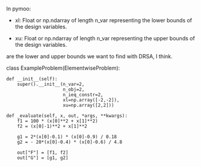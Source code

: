 In pymoo:
- xl: Float or np.ndarray of length n_var representing the lower bounds of the design variables.

- xu: Float or np.ndarray of length n_var representing the upper bounds of the design variables.

are the lower and upper bounds we want to find with DRSA, I think.







class ExampleProblem(ElementwiseProblem):

    def __init__(self):
        super().__init__(n_var=2,
                         n_obj=2,
                         n_ieq_constr=2,
                         xl=np.array([-2,-2]),
                         xu=np.array([2,2]))

    def _evaluate(self, x, out, *args, **kwargs):
        f1 = 100 * (x[0]**2 + x[1]**2)
        f2 = (x[0]-1)**2 + x[1]**2

        g1 = 2*(x[0]-0.1) * (x[0]-0.9) / 0.18
        g2 = - 20*(x[0]-0.4) * (x[0]-0.6) / 4.8

        out["F"] = [f1, f2]
        out["G"] = [g1, g2]
